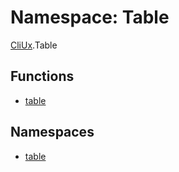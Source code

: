 # Namespace: Table

[CliUx](CliUx.md).Table

## Functions

- [table](../functions/CliUx.Table.table.md)

## Namespaces

- [table](CliUx.Table.table-1.md)
